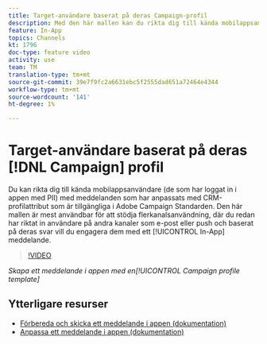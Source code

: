 ```yaml
---
title: Target-användare baserat på deras Campaign-profil
description: Med den här mallen kan du rikta dig till kända mobilappsanvändare med meddelanden som är anpassade med CRM-profilattribut som finns i Adobe Campaign Standard (ACS).
feature: In-App
topics: Channels
kt: 1796
doc-type: feature video
activity: use
team: TM
translation-type: tm+mt
source-git-commit: 39e7f9fc2a6631ebc5f2555dad651a72464e4344
workflow-type: tm+mt
source-wordcount: '141'
ht-degree: 1%

---
```



# Target-användare baserat på deras [!DNL Campaign] profil

Du kan rikta dig till kända mobilappsanvändare (de som har loggat in i appen med PII) med meddelanden som har anpassats med CRM-profilattribut som är tillgängliga i Adobe Campaign Standarden. Den här mallen är mest användbar för att stödja flerkanalsanvändning, där du redan har riktat in användare på andra kanaler som e-post eller push och baserat på deras svar vill du engagera dem med ett [!UICONTROL In-App] meddelande.

>[!VIDEO](https://video.tv.adobe.com/v/26200?quality=12)

*Skapa ett meddelande i appen med en[!UICONTROL Campaign profile template]*

## Ytterligare resurser

* [Förbereda och skicka ett meddelande i appen (dokumentation)](https://docs.adobe.com/content/help/en/campaign-standard/using/communication-channels/in-app-messaging/preparing-and-sending-an-in-app-message.html)
* [Anpassa ett meddelande i appen (dokumentation)](https://docs.adobe.com/content/help/en/campaign-standard/using/communication-channels/in-app-messaging/customizing-an-in-app-message.html)

